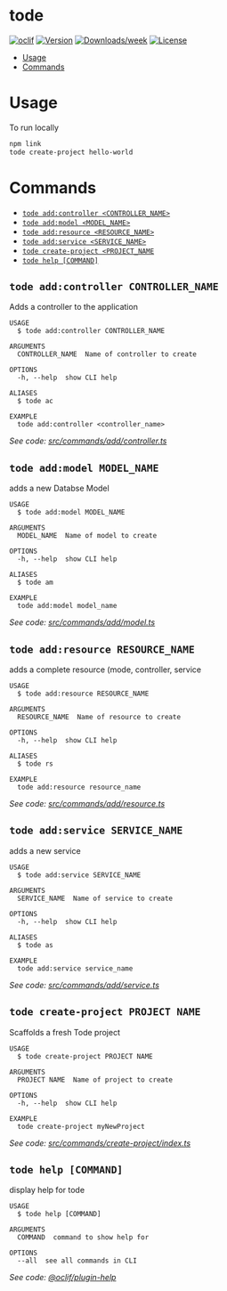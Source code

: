**tode**
====



[![oclif](https://img.shields.io/badge/cli-oclif-brightgreen.svg)](https://oclif.io)
[![Version](https://img.shields.io/npm/v/tode.svg)](https://npmjs.org/package/tode-cli)
[![Downloads/week](https://img.shields.io/npm/dw/tode.svg)](https://npmjs.org/package/tode)
[![License](https://img.shields.io/npm/l/tode.svg)](https://github.com/tode/tode/blob/master/package.json)

<!-- toc -->
* [Usage](#usage)
* [Commands](#commands)
<!-- tocstop -->
# **Usage**
<!-- usage -->
To run locally

``` bash
npm link
tode create-project hello-world
```
<!-- usagestop -->
# **Commands**
<!-- commands -->
* [`tode add:controller <CONTROLLER_NAME>`](#tode-addcontroller-controller_name)
* [`tode add:model <MODEL_NAME>`](#tode-addmodel-model_name)
* [`tode add:resource <RESOURCE_NAME>`](#tode-addresource-resource_name)
* [`tode add:service <SERVICE_NAME>`](#tode-addservice-service_name)
* [`tode create-project <PROJECT_NAME`](#tode-create-project-project-name)
* [`tode help [COMMAND]`](#tode-help-command)

## `tode add:controller CONTROLLER_NAME`

Adds a controller to the application

```
USAGE
  $ tode add:controller CONTROLLER_NAME

ARGUMENTS
  CONTROLLER_NAME  Name of controller to create

OPTIONS
  -h, --help  show CLI help

ALIASES
  $ tode ac

EXAMPLE
  tode add:controller <controller_name>
```

_See code: [src/commands/add/controller.ts](https://github.com/tode/tode/blob/v0.0.0/src/commands/add/controller.ts)_

## `tode add:model MODEL_NAME`

adds a new Databse Model

```
USAGE
  $ tode add:model MODEL_NAME

ARGUMENTS
  MODEL_NAME  Name of model to create

OPTIONS
  -h, --help  show CLI help

ALIASES
  $ tode am

EXAMPLE
  tode add:model model_name
```

_See code: [src/commands/add/model.ts](https://github.com/tode/tode/blob/v0.0.0/src/commands/add/model.ts)_

## `tode add:resource RESOURCE_NAME`

adds a complete resource (mode, controller, service

```
USAGE
  $ tode add:resource RESOURCE_NAME

ARGUMENTS
  RESOURCE_NAME  Name of resource to create

OPTIONS
  -h, --help  show CLI help

ALIASES
  $ tode rs

EXAMPLE
  tode add:resource resource_name
```

_See code: [src/commands/add/resource.ts](https://github.com/tode/tode/blob/v0.0.0/src/commands/add/resource.ts)_

## `tode add:service SERVICE_NAME`

adds a new service

```
USAGE
  $ tode add:service SERVICE_NAME

ARGUMENTS
  SERVICE_NAME  Name of service to create

OPTIONS
  -h, --help  show CLI help

ALIASES
  $ tode as

EXAMPLE
  tode add:service service_name
```

_See code: [src/commands/add/service.ts](https://github.com/tode/tode/blob/v0.0.0/src/commands/add/service.ts)_

## `tode create-project PROJECT NAME`

Scaffolds a fresh Tode project

```
USAGE
  $ tode create-project PROJECT NAME

ARGUMENTS
  PROJECT NAME  Name of project to create

OPTIONS
  -h, --help  show CLI help

EXAMPLE
  tode create-project myNewProject
```

_See code: [src/commands/create-project/index.ts](https://github.com/tode/tode/blob/v0.0.0/src/commands/create-project/index.ts)_

## `tode help [COMMAND]`

display help for tode

```
USAGE
  $ tode help [COMMAND]

ARGUMENTS
  COMMAND  command to show help for

OPTIONS
  --all  see all commands in CLI
```

_See code: [@oclif/plugin-help](https://github.com/oclif/plugin-help/blob/v3.2.2/src/commands/help.ts)_
<!-- commandsstop -->
